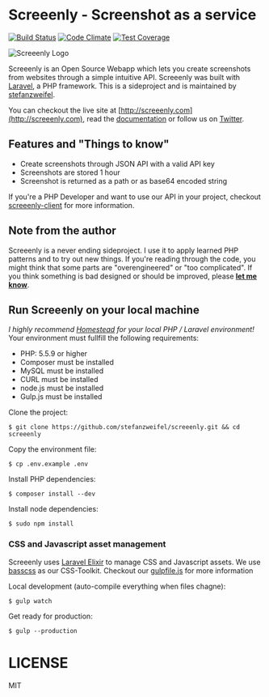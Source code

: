 # Screeenly - Screenshot as a service

[![Build Status](https://travis-ci.org/stefanzweifel/screeenly.svg?branch=master)](https://travis-ci.org/stefanzweifel/screeenly)
[![Code Climate](https://codeclimate.com/github/stefanzweifel/screeenly/badges/gpa.svg)](https://codeclimate.com/github/stefanzweifel/screeenly)
[![Test Coverage](https://codeclimate.com/github/stefanzweifel/screeenly/badges/coverage.svg)](https://codeclimate.com/github/stefanzweifel/screeenly/coverage)

![Screeenly Logo](https://raw.githubusercontent.com/stefanzweifel/screeenly/master/readme-image.png)

Screeenly is an Open Source Webapp which lets you create screenshots from websites through a simple intuitive API. Screeenly was built with [Laravel](http://laravel.com), a PHP framework. This is a sideproject and is maintained by [stefanzweifel](http://stefanzweifel.io).

You can checkout the live site at [http://screeenly.com](http://screeenly.com), read the [documentation](https://github.com/stefanzweifel/screeenly/wiki) or follow us on [Twitter](http://twitter.com/screeenly).

## Features and "Things to know"

- Create screenshots through JSON API with a valid API key
- Screenshots are stored 1 hour
- Screenshot is returned as a path or as base64 encoded string

If you're a PHP Developer and want to use our API in your project, checkout [screeenly-client](https://github.com/stefanzweifel/ScreeenlyClient) for more information.

## Note from the author

Screeenly is a never ending sideproject. I use it to apply learned PHP patterns and to try out new things. If you're reading through the code, you might think that some parts are "overengineered" or "too complicated". If you think something is bad designed or should be improved, please **[let me know](http://github.com/stefanzweifel/screeenly/issues/new)**.

## Run Screeenly on your local machine

*I highly recommend [Homestead](http://github.com/laravel/homestead) for your local PHP / Laravel environment!*
Your environment must fullfill the following requirements:

- PHP: 5.5.9 or higher
- Composer must be installed
- MySQL must be installed
- CURL must be installed
- node.js must be installed
- Gulp.js must be installed

Clone the project:

```
$ git clone https://github.com/stefanzweifel/screeenly.git && cd screeenly
```

Copy the environment file:

```
$ cp .env.example .env
```

Install PHP dependencies:

```
$ composer install --dev
```

Install node dependencies:

```
$ sudo npm install
```

### CSS and Javascript asset management

Screeenly uses [Laravel Elixir](http://github.com/laravel/elixir) to manage CSS and Javascript assets. We use [basscss](http://basscss.com) as our CSS-Toolkit. Checkout our [gulpfile.js](https://github.com/stefanzweifel/screeenly/blob/master/gulpfile.js) for more information

Local development (auto-compile everything when files chagne):

```
$ gulp watch
```

Get ready for production:

```
$ gulp --production
```

# LICENSE

MIT